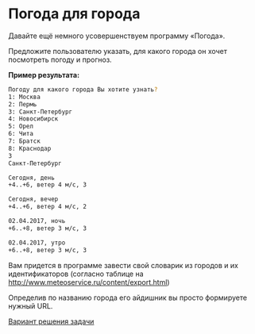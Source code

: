# Погода для города 

Давайте ещё немного усовершенствуем программу «Погода». 

Предложите пользователю указать, для какого города он хочет посмотреть погоду и прогноз.

**Пример результата:**

```sh
Погоду для какого города Вы хотите узнать?
1: Москва
2: Пермь
3: Санкт-Петербург
4: Новосибирск
5: Орел
6: Чита
7: Братск
8: Краснодар
3
Санкт-Петербург

Сегодня, день
+4..+6, ветер 4 м/с, 3

Сегодня, вечер
+4..+6, ветер 4 м/с, 2

02.04.2017, ночь
+6..+8, ветер 3 м/с, 3

02.04.2017, утро
+6..+8, ветер 3 м/с, 3
```

<div class="rubyrush-task-hint">

Вам придется в программе завести свой словарик из городов и их идентификаторов (согласно таблице на http://www.meteoservice.ru/content/export.html)

Определив по названию города его айдишник вы просто формируете нужный URL.

</div>


<div class="rubyrush-task-answer">

<p>
<a href="https://github.com/aristofun/rubyrush-path/tree/master/steps/network-02/solution/" class="rubyrush-task-solution-link">Вариант решения задачи</a>
</p>

</div>
